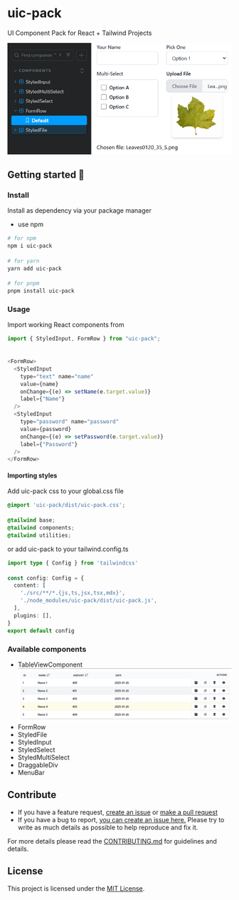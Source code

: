 # uic-pack

UI Component Pack for React + Tailwind Projects

![Preview](docs/preview.png)

## Getting started 🚀

### Install

Install as dependency via your package manager
 - use npm
```bash
# for npm
npm i uic-pack

# for yarn
yarn add uic-pack

# for pnpm
pnpm install uic-pack
```

### Usage

Import working React components from

```javascript
import { StyledInput, FormRow } from "uic-pack";


<FormRow>
  <StyledInput
    type="text" name="name"
    value={name}
    onChange={(e) => setName(e.target.value)}
    label={"Name"}
  />
  <StyledInput
    type="password" name="password"
    value={password}
    onChange={(e) => setPassword(e.target.value)}
    label={"Password"}
  />
</FormRow>
```

#### Importing styles

Add uic-pack css to your global.css file
```css
@import 'uic-pack/dist/uic-pack.css';

@tailwind base;
@tailwind components;
@tailwind utilities;

```


or add uic-pack to your tailwind.config.ts
```typescript
import type { Config } from 'tailwindcss'

const config: Config = {
  content: [
    './src/**/*.{js,ts,jsx,tsx,mdx}',
    './node_modules/uic-pack/dist/uic-pack.js',
  ],
  plugins: [],
}
export default config

```

### Available components

- TableViewComponent ![Preview](docs/table.png)
- FormRow
- StyledFile
- StyledInput
- StyledSelect
- StyledMultiSelect
- DraggableDiv
- MenuBar

## Contribute

 - If you have a feature request, [create an issue](https://github.com/Reterics/uic-pack/issues) or [make a pull request ](https://github.com/Reterics/uic-pack/pulls)
 - If you have a bug to report, [you can create an issue here.](https://github.com/Reterics/uic-pack/issues) Please try to write as much details as possible to help reproduce and fix it.

For more details please read the [CONTRIBUTING.md](./CONTRIBUTING.md) for guidelines and details.

## License

This project is licensed under the [MIT License](./LICENSE).
